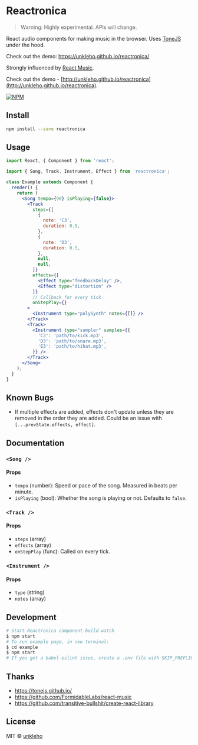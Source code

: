 # Reactronica

> Warning: Highly experimental. APIs will change.

React audio components for making music in the browser. Uses [ToneJS](https://tonejs.github.io/) under the hood.

Check out the demo:
https://unkleho.github.io/reactronica/

Strongly influenced by [React Music](https://github.com/FormidableLabs/react-music).

Check out the demo - [http://unkleho.github.io/reactronica](http://unkleho.github.io/reactronica).

[![NPM](https://img.shields.io/npm/v/reactronica.svg)](https://www.npmjs.com/package/reactronica)

## Install

```bash
npm install --save reactronica
```

## Usage

<!-- prettier-ignore-start -->
```jsx
import React, { Component } from 'react';

import { Song, Track, Instrument, Effect } from 'reactronica';

class Example extends Component {
  render() {
    return (
      <Song tempo={90} isPlaying={false}>
        <Track
          steps={[
            {
              note: 'C3',
              duration: 0.5,
            },
            {
              note: 'D3',
              duration: 0.5,
            },
            null,
            null,
          ]}
          effects={[
            <Effect type="feedbackDelay" />,
            <Effect type="distortion" />
          ]}
          // Callback for every tick
          onStepPlay={}
        >
          <Instrument type="polySynth" notes={[]} />
        </Track>
        <Track>
          <Instrument type="sampler" samples={{
            'C3': 'path/to/kick.mp3',
            'D3': 'path/to/snare.mp3',
            'E3': 'path/to/hihat.mp3',
          }} />
        </Track>
      </Song>
    );
  }
}
```
<!-- prettier-ignore-end -->

## Known Bugs

- If multiple effects are added, effects don't update unless they are removed in the order they are added. Could be an issue with `[...prevState.effects, effect]`.
## Documentation

### `<Song />`

#### Props

- `tempo` (number): Speed or pace of the song. Measured in beats per minute.
- `isPlaying` (bool): Whether the song is playing or not. Defaults to `false`.

### `<Track />`

#### Props

- `steps` (array)
- `effects` (array)
- `onStepPlay` (func): Called on every tick.

### `<Instrument />`

#### Props

- `type` (string)
- `notes` (array)

## Development

```bash
# Start Reactronica component build watch
$ npm start
# To run example page, in new terminal:
$ cd example
$ npm start
# If you get a babel-eslint issue, create a .env file with SKIP_PREFLIGHT_CHECK=true in ./example
```

## Thanks

- https://tonejs.github.io/
- https://github.com/FormidableLabs/react-music
- https://github.com/transitive-bullshit/create-react-library

## License

MIT © [unkleho](https://github.com/unkleho)
